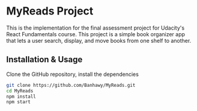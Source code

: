 # MyReads Project

This is the implementation for the final assessment project for Udacity's React Fundamentals course. This project is a simple book organizer app that lets a user search, display, and move books from one shelf to another.

## Installation & Usage

Clone the GitHub repository, install the dependencies

```bash
git clone https://github.com/Banhawy/MyReads.git
cd MyReads
npm install
npm start
```
